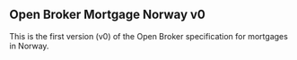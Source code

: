 ## Open Broker Mortgage Norway v0
This is the first version (v0) of the Open Broker specification for mortgages in Norway.
